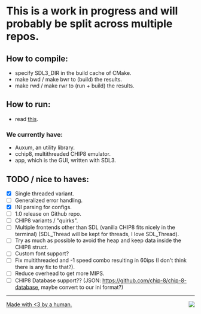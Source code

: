 # This is a work in progress and will probably be split across multiple repos.

## How to compile:
- specify SDL3_DIR in the build cache of CMake.
- make bwd / make bwr to (build) the results.
- make rwd / make rwr to (run + build) the results.

## How to run:
- read [this](./roms/README.md).

### We currently have:
- Auxum, an utility library.
- cchip8, multithreaded CHIP8 emulator.
- app, which is the GUI, written with SDL3.

## TODO / nice to haves:
- [x] Single threaded variant.
- [ ] Generalized error handling.
- [x] INI parsing for configs.
- [ ] 1.0 release on Github repo.
- [ ] CHIP8 variants / "quirks".
- [ ] Multiple frontends other than SDL (vanilla CHIP8 fits nicely in the terminal) (SDL_Thread will be kept for threads, I love SDL_Thread).
- [ ] Try as much as possible to avoid the heap and keep data inside the CHIP8 struct.
- [ ] Custom font support?
- [ ] Fix multithreaded and -1 speed combo resulting in 60ips (I don't think there is any fix to that?).
- [ ] Reduce overhead to get more MIPS.
- [ ] CHIP8 Database support?? (JSON: https://github.com/chip-8/chip-8-database, maybe convert to our ini format?)

---

<a href="https://brainmade.org/">
    Made with <3 by a human.
    <img src="https://brainmade.org/88x31-light.png" align="right">
</a>